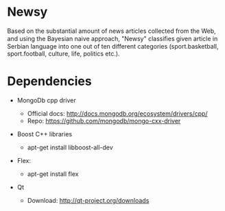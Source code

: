 Newsy
=====

Based on the substantial amount of news articles collected from the Web, and using the Bayesian naive approach, "Newsy" classiﬁes given article in Serbian language into one out of ten different categories (sport.basketball, sport.football, culture, life, politics etc.).

Dependencies
============

- MongoDb cpp driver
    - Official docs: http://docs.mongodb.org/ecosystem/drivers/cpp/
    - Repo: https://github.com/mongodb/mongo-cxx-driver

- Boost C++ libraries
    - apt-get install libboost-all-dev

- Flex: 
    - apt-get install flex

- Qt
    - Download: http://qt-project.org/downloads
